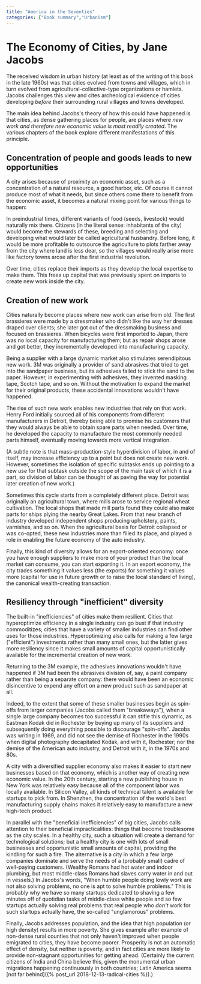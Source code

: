 ```yaml
---
title: "America in the Seventies"
categories: ["Book summary","Urbanism"]
---
```


# The Economy of Cities, by Jane Jacobs

The received wisdom in urban history (at least as of the writing of
this book in the late 1960s) was that cities evolved from towns and
villages, which in turn evolved from agricultural-collective-type
organizations or hamlets.  Jacobs challenges this view and cites
archeological evidence of cities developing _before_ their surrounding
rural villages and towns developed.

The main idea behind Jacobs's theory of how this could have happened
is that cities, as dense gathering places for people, are places
where _new work and therefore new economic value is most readily
created_.  The various chapters of the book explore different
manifestations of this principle.


## Concentration of people and goods leads to new opportunities

A city arises because of proximity an economic asset,
such as a concentration of a natural resource, a good
harbor, etc.  Of course it cannot produce most of what it needs,
but since others come there to benefit from the economic asset, it
becomes a natural mixing point for various things to happen:

In preindustrial times, different variants of food (seeds,
livestock) would naturally mix there.  Citizens (in the literal sense:
inhabitants of the city) would become the stewards of these, breeding
and selecting and developing what would later be called agricultural
husbandry.  Before long, it would be more profitable to outsource the
agriculture to plots farther away from the city where land is less
dear, so the villages would really arise more like factory towns arose
after the first industrial revolution.

Over time, cities replace their imports as they develop the local
expertise to make them.  This frees up capital that was previously
spent on imports to create new work inside the city.

## Creation of new work

Cities naturally become places where new work can arise from old.
The first brassieres were made by a dressmaker who didn't like the way
her dresses draped over clients; she later got out of the dressmaking
business and focused on brassieres.  When bicycles were first imported
to Japan, there was no local capacity for manufacturing them; but as
repair shops arose and got better, they incrementally developed into
manufacturing capacity.  

Being a supplier with a large dynamic market also stimulates
serendipitous new work.  3M was originally a provider of sand
abrasives that tried to get into the sandpaper business, but its
adhesives failed to stick the sand to the paper.  However, in
experimenting with adhesives, they invented masking tape, Scotch tape,
and so on.  Without the motivation to expand the market for their
original products, these accidental innovations wouldn't have
happened.  

The rise of such new work enables new industries that rely on that
work.  Henry Ford initially sourced all of his components from
different manufacturers in Detroit, thereby being able to promise his
customers that they would always be able to obtain spare parts when
needed.  Over time, he developed the capacity to manufacture the most
commonly needed parts himself, eventually moving towards more vertical
integration. 

(A subtle note is that mass-production-style hyperdivision of labor,
in and of itself, may increase efficiency up to a point but does not
create new work.  However, sometimes the isolation of specific
subtasks ends up pointing to a new _use_ for that subtask outside the
scope of the main task of which it is a part, so division of labor can
be thought of as paving the way for potential later creation of new
work.)

Sometimes this cycle starts from a completely different place.
Detroit was originally an agricultural town, where mills arose to
service regional wheat cultivation.  The local shops that made mill
parts found they could also make parts for ships plying the nearby
Great Lakes.  From that new branch of industry developed independent
shops producing upholstery, paints, varnishes, and so on.  When the
agricultural basis for Detroit collapsed or was co-opted, these new
industries more than filled its place, and played a role in enabling
the future economy of the auto industry.

Finally, this kind of diversity allows for an export-oriented economy:
once you have enough suppliers to make more of your product than the
local market can consume, you can start exporting it.  In an export
economy, the city trades something it values less (the exports) for
something it values more (capital for use in future growth or to raise
the local standard of living), the canonical wealth-creating transaction.

## Resiliency through "inefficient" diversity

The built-in "inefficiencies" of cities make them resilient.  Cities
that hyperoptimize efficiency in a single industry can go bust if that
industry commoditizes; cities that have a variety of smaller
industries can find other uses for those industries.  Hyperoptimizing
also calls for making a few large ("efficient") investments rather
than many small ones, but the latter gives more resiliency since it
makes small amounts of capital opportunistically available for the
incremental creation of new work.

Returning to the 3M example, the adhesives innovations wouldn't have
happened if 3M had been the abrasives
division of, say, a paint company rather than being a separate
company: there would have been an economic disincentive to expend any
effort on a new product such as sandpaper at all.

Indeed, to the extent that some of these smaller businesses begin as
spin-offs from larger companies (Jacobs called them "breakaways"),
when a single large company becomes too successful it can stifle this
dynamic, as Eastman Kodak did in Rochester by buying up many of its
suppliers and subsequently doing everything possible to discourage
"spin-offs".  Jacobs was writing in 1969, and did not see the demise
of Rochester in the 1990s when digital photography decapitated Kodak,
and with it, Rochester; nor the demise of the American auto industry,
and Detroit with it, in the 1970s and 80s.

A city with a diversified supplier economy also makes it easier to
start new businesses based on that economy, which is another way of
creating new economic value.  In the 20th century, starting a new
publishing house in New York was relatively easy because all of the
component labor was locally available.  In Silicon Valley, all kinds
of technical talent is available for startups to pick from.  In
Shenzhen, the concentration of the world's best manufacturing supply
chains makes it relatively easy to manufacture a new high-tech
product.

In parallel with the "beneficial inefficiencies" of big cities, Jacobs
calls attention to their beneficial impracticalities: things that
become troublesome as the city scales.  In a healthy city, such a
situation will create a demand for technological solutions; but a
healthy city is one with lots of small businesses and opportunistic
small amounts of capital, providing the kindling for such a fire.  The
alternative is a city in which a few large companies dominate and
serve the needs of a (probably small) cadre of well-paying customers.
(Wealthy Romans had hot water and indoor plumbing, but most
middle-class Romans had slaves carry water in and out in vessels.)  In
Jacobs's words, "When humble people doing lowly work are not also
solving problems, no one is apt to solve humble problems."  This is
probably why we have so many startups dedicated to shaving a few
minutes off of quotidian tasks of middle-class white people and so few
startups actually solving real problems that real people who _don't_
work for such startups actually have, the so-called "unglamorous"
problems. 

Finally, Jacobs addresses population, and the idea that high
population (or high density) results in more poverty.  She gives
example after example of non-dense rural counties that not only
haven't improved when people emigrated to cities, they have become
poorer.  Prosperity is not an automatic effect of density, but neither
is poverty, and in fact cities are more likely to provide non-stagnant
opportunities for getting ahead.  (Certainly the current citizens of
India and China believe this, given the monumental urban migrations
happening continuously in both countries; Latin America 
seems [not far behind]({% post_url 2018-12-13-radical-cities %}).)


